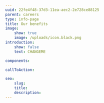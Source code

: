 ```yaml
---
uuid: 22fe4f48-37d3-11ea-aec2-2e728ce88125
parent: careers
type: info-page
title: Our benefits
image:
    show: true
    image: /uploads/icon.black.png
introduction:
    show: false
    text: CHANGEME

components:

callToAction:

seo:
    slug:
    title:
    description:
---
```


